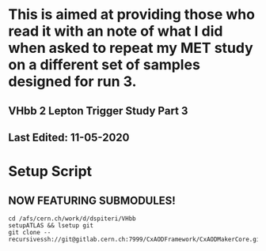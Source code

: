 # This is aimed at providing those who read it with an note of what I did when asked to repeat my MET study on a different set of samples designed for run 3. #

## VHbb 2 Lepton Trigger Study Part 3 ##

Last Edited: 11-05-2020
-------------------------------------------------------------------------------

# Setup Script
## NOW FEATURING SUBMODULES!
~~~
cd /afs/cern.ch/work/d/dspiteri/VHbb
setupATLAS && lsetup git
git clone --recursivessh://git@gitlab.cern.ch:7999/CxAODFramework/CxAODMakerCore.git

~~~
